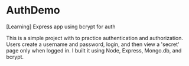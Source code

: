 # AuthDemo
[Learning] Express app using bcrypt for auth

This is a simple project with to practice authentication and authorization. 
Users create a username and password, login, and then view a 'secret' page only when logged in.
I built it using Node, Express, Mongo.db, and bcrypt.
